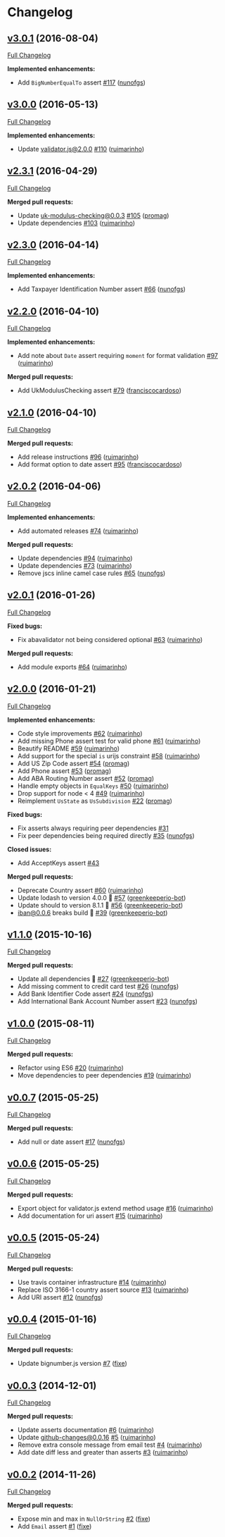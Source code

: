 # Changelog

## [v3.0.1](https://github.com/seegno/validator.js-asserts/tree/v3.0.1) (2016-08-04)
[Full Changelog](https://github.com/seegno/validator.js-asserts/compare/v3.0.0...v3.0.1)

**Implemented enhancements:**

- Add `BigNumberEqualTo` assert [\#117](https://github.com/seegno/validator.js-asserts/pull/117) ([nunofgs](https://github.com/nunofgs))

## [v3.0.0](https://github.com/seegno/validator.js-asserts/tree/v3.0.0) (2016-05-13)
[Full Changelog](https://github.com/seegno/validator.js-asserts/compare/v2.3.1...v3.0.0)

**Implemented enhancements:**

- Update validator.js@2.0.0 [\#110](https://github.com/seegno/validator.js-asserts/pull/110) ([ruimarinho](https://github.com/ruimarinho))

## [v2.3.1](https://github.com/seegno/validator.js-asserts/tree/v2.3.1) (2016-04-29)
[Full Changelog](https://github.com/seegno/validator.js-asserts/compare/v2.3.0...v2.3.1)

**Merged pull requests:**

- Update uk-modulus-checking@0.0.3 [\#105](https://github.com/seegno/validator.js-asserts/pull/105) ([promag](https://github.com/promag))
- Update dependencies [\#103](https://github.com/seegno/validator.js-asserts/pull/103) ([ruimarinho](https://github.com/ruimarinho))

## [v2.3.0](https://github.com/seegno/validator.js-asserts/tree/v2.3.0) (2016-04-14)
[Full Changelog](https://github.com/seegno/validator.js-asserts/compare/v2.2.0...v2.3.0)

**Implemented enhancements:**

- Add Taxpayer Identification Number assert [\#66](https://github.com/seegno/validator.js-asserts/pull/66) ([nunofgs](https://github.com/nunofgs))

## [v2.2.0](https://github.com/seegno/validator.js-asserts/tree/v2.2.0) (2016-04-10)
[Full Changelog](https://github.com/seegno/validator.js-asserts/compare/v2.1.0...v2.2.0)

**Implemented enhancements:**

- Add note about `Date` assert requiring `moment` for format validation [\#97](https://github.com/seegno/validator.js-asserts/pull/97) ([ruimarinho](https://github.com/ruimarinho))

**Merged pull requests:**

- Add UkModulusChecking assert [\#79](https://github.com/seegno/validator.js-asserts/pull/79) ([franciscocardoso](https://github.com/franciscocardoso))

## [v2.1.0](https://github.com/seegno/validator.js-asserts/tree/v2.1.0) (2016-04-10)
[Full Changelog](https://github.com/seegno/validator.js-asserts/compare/v2.0.2...v2.1.0)

**Merged pull requests:**

- Add release instructions [\#96](https://github.com/seegno/validator.js-asserts/pull/96) ([ruimarinho](https://github.com/ruimarinho))
- Add format option to date assert [\#95](https://github.com/seegno/validator.js-asserts/pull/95) ([franciscocardoso](https://github.com/franciscocardoso))

## [v2.0.2](https://github.com/seegno/validator.js-asserts/tree/v2.0.2) (2016-04-06)
[Full Changelog](https://github.com/seegno/validator.js-asserts/compare/v2.0.1...v2.0.2)

**Implemented enhancements:**

- Add automated releases [\#74](https://github.com/seegno/validator.js-asserts/pull/74) ([ruimarinho](https://github.com/ruimarinho))

**Merged pull requests:**

- Update dependencies [\#94](https://github.com/seegno/validator.js-asserts/pull/94) ([ruimarinho](https://github.com/ruimarinho))
- Update dependencies [\#73](https://github.com/seegno/validator.js-asserts/pull/73) ([ruimarinho](https://github.com/ruimarinho))
- Remove jscs inline camel case rules [\#65](https://github.com/seegno/validator.js-asserts/pull/65) ([nunofgs](https://github.com/nunofgs))

## [v2.0.1](https://github.com/seegno/validator.js-asserts/tree/v2.0.1) (2016-01-26)
[Full Changelog](https://github.com/seegno/validator.js-asserts/compare/v2.0.0...v2.0.1)

**Fixed bugs:**

- Fix abavalidator not being considered optional [\#63](https://github.com/seegno/validator.js-asserts/pull/63) ([ruimarinho](https://github.com/ruimarinho))

**Merged pull requests:**

- Add module exports [\#64](https://github.com/seegno/validator.js-asserts/pull/64) ([ruimarinho](https://github.com/ruimarinho))

## [v2.0.0](https://github.com/seegno/validator.js-asserts/tree/v2.0.0) (2016-01-21)
[Full Changelog](https://github.com/seegno/validator.js-asserts/compare/v1.1.0...v2.0.0)

**Implemented enhancements:**

- Code style improvements [\#62](https://github.com/seegno/validator.js-asserts/pull/62) ([ruimarinho](https://github.com/ruimarinho))
- Add missing Phone assert test for valid phone [\#61](https://github.com/seegno/validator.js-asserts/pull/61) ([ruimarinho](https://github.com/ruimarinho))
- Beautify README [\#59](https://github.com/seegno/validator.js-asserts/pull/59) ([ruimarinho](https://github.com/ruimarinho))
- Add support for the special `is` urijs constraint [\#58](https://github.com/seegno/validator.js-asserts/pull/58) ([ruimarinho](https://github.com/ruimarinho))
- Add US Zip Code assert [\#54](https://github.com/seegno/validator.js-asserts/pull/54) ([promag](https://github.com/promag))
- Add Phone assert [\#53](https://github.com/seegno/validator.js-asserts/pull/53) ([promag](https://github.com/promag))
- Add ABA Routing Number assert [\#52](https://github.com/seegno/validator.js-asserts/pull/52) ([promag](https://github.com/promag))
- Handle empty objects in `EqualKeys` [\#50](https://github.com/seegno/validator.js-asserts/pull/50) ([ruimarinho](https://github.com/ruimarinho))
- Drop support for node \< 4 [\#49](https://github.com/seegno/validator.js-asserts/pull/49) ([ruimarinho](https://github.com/ruimarinho))
- Reimplement `UsState` as `UsSubdivision` [\#22](https://github.com/seegno/validator.js-asserts/pull/22) ([promag](https://github.com/promag))

**Fixed bugs:**

- Fix asserts always requiring peer dependencies [\#31](https://github.com/seegno/validator.js-asserts/issues/31)
- Fix peer dependencies being required directly [\#35](https://github.com/seegno/validator.js-asserts/pull/35) ([nunofgs](https://github.com/nunofgs))

**Closed issues:**

- Add AcceptKeys assert [\#43](https://github.com/seegno/validator.js-asserts/issues/43)

**Merged pull requests:**

- Deprecate Country assert [\#60](https://github.com/seegno/validator.js-asserts/pull/60) ([ruimarinho](https://github.com/ruimarinho))
- Update lodash to version 4.0.0 🚀 [\#57](https://github.com/seegno/validator.js-asserts/pull/57) ([greenkeeperio-bot](https://github.com/greenkeeperio-bot))
- Update should to version 8.1.1 🚀 [\#56](https://github.com/seegno/validator.js-asserts/pull/56) ([greenkeeperio-bot](https://github.com/greenkeeperio-bot))
- iban@0.0.6 breaks build 🚨 [\#39](https://github.com/seegno/validator.js-asserts/pull/39) ([greenkeeperio-bot](https://github.com/greenkeeperio-bot))

## [v1.1.0](https://github.com/seegno/validator.js-asserts/tree/v1.1.0) (2015-10-16)
[Full Changelog](https://github.com/seegno/validator.js-asserts/compare/v1.0.0...v1.1.0)

**Merged pull requests:**

- Update all dependencies 🌴 [\#27](https://github.com/seegno/validator.js-asserts/pull/27) ([greenkeeperio-bot](https://github.com/greenkeeperio-bot))
- Add missing comment to credit card test [\#26](https://github.com/seegno/validator.js-asserts/pull/26) ([nunofgs](https://github.com/nunofgs))
- Add Bank Identifier Code assert [\#24](https://github.com/seegno/validator.js-asserts/pull/24) ([nunofgs](https://github.com/nunofgs))
- Add International Bank Account Number assert [\#23](https://github.com/seegno/validator.js-asserts/pull/23) ([nunofgs](https://github.com/nunofgs))

## [v1.0.0](https://github.com/seegno/validator.js-asserts/tree/v1.0.0) (2015-08-11)
[Full Changelog](https://github.com/seegno/validator.js-asserts/compare/v0.0.7...v1.0.0)

**Merged pull requests:**

- Refactor using ES6 [\#20](https://github.com/seegno/validator.js-asserts/pull/20) ([ruimarinho](https://github.com/ruimarinho))
- Move dependencies to peer dependencies [\#19](https://github.com/seegno/validator.js-asserts/pull/19) ([ruimarinho](https://github.com/ruimarinho))

## [v0.0.7](https://github.com/seegno/validator.js-asserts/tree/v0.0.7) (2015-05-25)
[Full Changelog](https://github.com/seegno/validator.js-asserts/compare/v0.0.6...v0.0.7)

**Merged pull requests:**

- Add null or date assert [\#17](https://github.com/seegno/validator.js-asserts/pull/17) ([nunofgs](https://github.com/nunofgs))

## [v0.0.6](https://github.com/seegno/validator.js-asserts/tree/v0.0.6) (2015-05-25)
[Full Changelog](https://github.com/seegno/validator.js-asserts/compare/v0.0.5...v0.0.6)

**Merged pull requests:**

- Export object for validator.js extend method usage [\#16](https://github.com/seegno/validator.js-asserts/pull/16) ([ruimarinho](https://github.com/ruimarinho))
- Add documentation for uri assert [\#15](https://github.com/seegno/validator.js-asserts/pull/15) ([ruimarinho](https://github.com/ruimarinho))

## [v0.0.5](https://github.com/seegno/validator.js-asserts/tree/v0.0.5) (2015-05-24)
[Full Changelog](https://github.com/seegno/validator.js-asserts/compare/v0.0.4...v0.0.5)

**Merged pull requests:**

- Use travis container infrastructure [\#14](https://github.com/seegno/validator.js-asserts/pull/14) ([ruimarinho](https://github.com/ruimarinho))
- Replace ISO 3166-1 country assert source [\#13](https://github.com/seegno/validator.js-asserts/pull/13) ([ruimarinho](https://github.com/ruimarinho))
- Add URI assert [\#12](https://github.com/seegno/validator.js-asserts/pull/12) ([nunofgs](https://github.com/nunofgs))

## [v0.0.4](https://github.com/seegno/validator.js-asserts/tree/v0.0.4) (2015-01-16)
[Full Changelog](https://github.com/seegno/validator.js-asserts/compare/v0.0.3...v0.0.4)

**Merged pull requests:**

- Update bignumber.js version [\#7](https://github.com/seegno/validator.js-asserts/pull/7) ([fixe](https://github.com/fixe))

## [v0.0.3](https://github.com/seegno/validator.js-asserts/tree/v0.0.3) (2014-12-01)
[Full Changelog](https://github.com/seegno/validator.js-asserts/compare/v0.0.2...v0.0.3)

**Merged pull requests:**

- Update asserts documentation [\#6](https://github.com/seegno/validator.js-asserts/pull/6) ([ruimarinho](https://github.com/ruimarinho))
- Update github-changes@0.0.16 [\#5](https://github.com/seegno/validator.js-asserts/pull/5) ([ruimarinho](https://github.com/ruimarinho))
- Remove extra console message from email test [\#4](https://github.com/seegno/validator.js-asserts/pull/4) ([ruimarinho](https://github.com/ruimarinho))
- Add date diff less and greater than asserts [\#3](https://github.com/seegno/validator.js-asserts/pull/3) ([ruimarinho](https://github.com/ruimarinho))

## [v0.0.2](https://github.com/seegno/validator.js-asserts/tree/v0.0.2) (2014-11-26)
[Full Changelog](https://github.com/seegno/validator.js-asserts/compare/v0.0.1...v0.0.2)

**Merged pull requests:**

- Expose min and max in `NullOrString` [\#2](https://github.com/seegno/validator.js-asserts/pull/2) ([fixe](https://github.com/fixe))
- Add `Email` assert [\#1](https://github.com/seegno/validator.js-asserts/pull/1) ([fixe](https://github.com/fixe))

